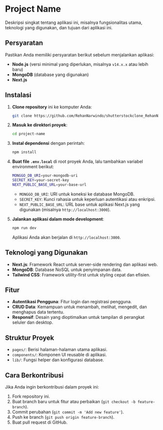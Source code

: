 # Project Name

Deskripsi singkat tentang aplikasi ini, misalnya fungsionalitas utama, teknologi yang digunakan, dan tujuan dari aplikasi ini.

## Persyaratan

Pastikan Anda memiliki persyaratan berikut sebelum menjalankan aplikasi:

-   **Node.js** (versi minimal yang diperlukan, misalnya `v14.x.x` atau lebih baru)
-   **MongoDB** (database yang digunakan)
-   **Next.js**

## Instalasi

1. **Clone repository** ini ke komputer Anda:

    ```bash
    git clone https://github.com/RehanNarwindo/shutterstockclone_RehanNarwindo.git
    ```

2. **Masuk ke direktori proyek**:

    ```bash
    cd project-name
    ```

3. **Instal dependensi** dengan perintah:

    ```bash
    npm install
    ```

4. **Buat file `.env.local`** di root proyek Anda, lalu tambahkan variabel environment berikut:

    ```bash
    MONGGO_DB_URI=your-mongodb-uri
    SECRET_KEY=your-secret-key
    NEXT_PUBLIC_BASE_URL=your-base-url
    ```

    - `MONGGO_DB_URI`: URI untuk koneksi ke database MongoDB.
    - `SECRET_KEY`: Kunci rahasia untuk keperluan autentikasi atau enkripsi.
    - `NEXT_PUBLIC_BASE_URL`: URL base untuk aplikasi Next.js yang digunakan (misalnya `http://localhost:3000`).

5. **Jalankan aplikasi dalam mode development**:

    ```bash
    npm run dev
    ```

    Aplikasi Anda akan berjalan di `http://localhost:3000`.

## Teknologi yang Digunakan

-   **Next.js**: Framework React untuk server-side rendering dan aplikasi web.
-   **MongoDB**: Database NoSQL untuk penyimpanan data.
-   **Tailwind CSS**: Framework utility-first untuk styling cepat dan efisien.

## Fitur

-   **Autentikasi Pengguna**: Fitur login dan registrasi pengguna.
-   **CRUD Data**: Kemampuan untuk menambah, melihat, mengedit, dan menghapus data tertentu.
-   **Responsif**: Desain yang dioptimalkan untuk tampilan di perangkat seluler dan desktop.

## Struktur Proyek

-   `pages/`: Berisi halaman-halaman utama aplikasi.
-   `components/`: Komponen UI reusable di aplikasi.
-   `lib/`: Fungsi helper dan konfigurasi database.

## Cara Berkontribusi

Jika Anda ingin berkontribusi dalam proyek ini:

1. Fork repository ini.
2. Buat branch baru untuk fitur atau perbaikan (`git checkout -b feature-branch`).
3. Commit perubahan (`git commit -m 'Add new feature'`).
4. Push ke branch (`git push origin feature-branch`).
5. Buat pull request di GitHub.
